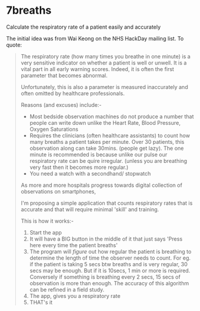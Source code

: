 7breaths
========

Calculate the respiratory rate of a patient easily and accurately 

The initial idea was from Wai Keong on the NHS HackDay mailing list. To quote:

>The respiratory rate (how many times you breathe in one minute) is a very sensitive indicator on whether a patient is well or unwell. It is a vital part in all early warning scores. Indeed, it is often the first parameter that becomes abnormal.
>
>Unfortunately, this is also a parameter is measured inaccurately and often omitted by healthcare professionals.
>
>Reasons (and excuses) include:-
>
>* Most bedside observation machines do not produce a number that people can write down unlike the Heart Rate, Blood Pressure, Oxygen Saturations
>* Requires the clinicians (often healthcare assistants) to count how many breaths a patient takes per minute. Over 30 patients, this observation along can take 30mins. (people get lazy). The one minute is recommended is because unlike our pulse our respiratory rate can be quire irregular. (unless you are breathing very fast then it becomes more regular.)
>* You need a watch with a secondhand/ stopwatch
>
>As more and more hospitals progress towards digital collection of observations on smartphones, 
>
>I'm proposing a simple application that counts respiratory rates that is accurate and that will require minimal 'skill' and training.
>
>This is how it works:-
>
>1. Start the app
>2. It will have a BIG button in the middle of it that just says 'Press here every time the patient breaths'
>3. The program will *figure* out how regular the patient is breathing to determine the length of time the observer needs to count. For eg. if the patient is taking 5 secs btw breaths and is very regular, 30 secs may be enough. But if it is 10secs, 1 min or more is required. Conversely if something is breathing every 2 secs, 15 secs of observation is more than enough. The accuracy of this algorithm can be refined in a field study.
>4. The app, gives you a respiratory rate
>5. THAT's it

